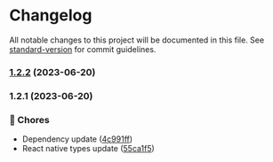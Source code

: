# Changelog

All notable changes to this project will be documented in this file. See [standard-version](https://github.com/conventional-changelog/standard-version) for commit guidelines.

### [1.2.2](https://github.com/NorthroomZA/expo-ota-manager/compare/v1.2.1...v1.2.2) (2023-06-20)

### 1.2.1 (2023-06-20)


### 🚚 Chores

* Dependency update ([4c991ff](https://github.com/NorthroomZA/expo-ota-manager/commit/4c991ff4d401790dfa920fe2443d778fdaa2864e))
* React native types update ([55ca1f5](https://github.com/NorthroomZA/expo-ota-manager/commit/55ca1f5bc264b2d772617a788b3e4979ffdfccce))
